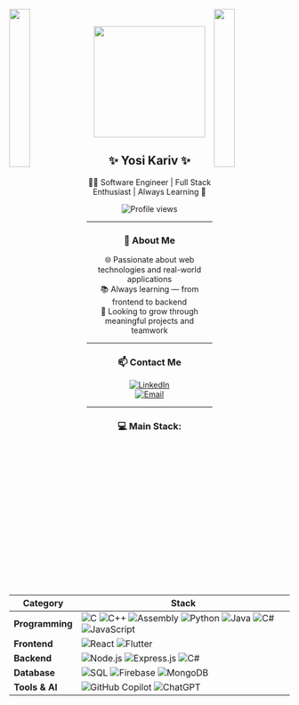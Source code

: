 <img align="left" src="https://user-images.githubusercontent.com/65187002/144930161-2f783401-8d27-4fdf-a2f7-cc0ba32f1f1f.gif" width="27%" style="display:inline;"><img align="right" src="https://user-images.githubusercontent.com/65187002/144930161-2f783401-8d27-4fdf-a2f7-cc0ba32f1f1f.gif" width="27%" style="display:inline;">
<br>

<div align="center">
<img src="https://media.giphy.com/media/qgQUggAC3Pfv687qPC/giphy.gif" width="200"/>

## ✨ Yosi Kariv ✨  

👨‍💻 Software Engineer | Full Stack Enthusiast | Always Learning 🚀  
<p align="center">
  <img src="https://komarev.com/ghpvc/?username=YosiKariv1&label=Profile%20views&color=0e75b6&style=flat" alt="Profile views" />
</p>

---

### 📌 About Me  
🌐 Passionate about web technologies and real-world applications  
📚 Always learning — from frontend to backend  
🤝 Looking to grow through meaningful projects and teamwork

---

### 📫 Contact Me  
[![LinkedIn](https://img.shields.io/badge/LinkedIn-YosiKariv-blue?style=flat&logo=linkedin)](https://www.linkedin.com/in/yosi-kariv)  
[![Email](https://img.shields.io/badge/Email-yosi277@gmail.com-red?style=flat&logo=gmail)](mailto:yosi277@gmail.com)

---

### 💻 Main Stack:

| Category               | Stack                                                                                                                                                                                                                                                                                                                                                                                                                                                                 |
|------------------------|-----------------------------------------------------------------------------------------------------------------------------------------------------------------------------------------------------------------------------------------------------------------------------------------------------------------------------------------------------------------------------------------------------------------------------------------------------------------------|
| **Programming**        | ![C](https://img.shields.io/badge/C-00599C?style=for-the-badge&logo=c) ![C++](https://img.shields.io/badge/C++-00599C?style=for-the-badge&logo=c%2B%2B) ![Assembly](https://img.shields.io/badge/Assembly-444444?style=for-the-badge) ![Python](https://img.shields.io/badge/Python-3776AB?style=for-the-badge&logo=python) ![Java](https://img.shields.io/badge/Java-007396?style=for-the-badge&logo=openjdk) ![C#](https://img.shields.io/badge/C%23-239120?style=for-the-badge&logo=c-sharp) ![JavaScript](https://img.shields.io/badge/JavaScript-F7DF1E?style=for-the-badge&logo=javascript&logoColor=black) |
| **Frontend**           | ![React](https://img.shields.io/badge/React-61DAFB?style=for-the-badge&logo=react&logoColor=black) ![Flutter](https://img.shields.io/badge/Flutter-02569B?style=for-the-badge&logo=flutter&logoColor=white) |
| **Backend**            | ![Node.js](https://img.shields.io/badge/Node.js-339933?style=for-the-badge&logo=node.js&logoColor=white) ![Express.js](https://img.shields.io/badge/Express-000000?style=for-the-badge&logo=express&logoColor=white) ![C#](https://img.shields.io/badge/C%23-239120?style=for-the-badge&logo=c-sharp) |
| **Database**           | ![SQL](https://img.shields.io/badge/SQL-4479A1?style=for-the-badge&logo=sqlite&logoColor=white) ![Firebase](https://img.shields.io/badge/Firebase-FFCA28?style=for-the-badge&logo=firebase&logoColor=black) ![MongoDB](https://img.shields.io/badge/MongoDB-47A248?style=for-the-badge&logo=mongodb&logoColor=white) |
| **Tools & AI**         | ![GitHub Copilot](https://img.shields.io/badge/GitHub_Copilot-181717?style=for-the-badge&logo=github&logoColor=white) ![ChatGPT](https://img.shields.io/badge/ChatGPT-00A67E?style=for-the-badge&logo=openai&logoColor=white) |



</div>
